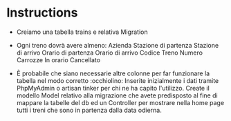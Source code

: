 # Instructions

-   Creiamo una tabella trains e relativa Migration

-   Ogni treno dovrà avere almeno:
    Azienda
    Stazione di partenza
    Stazione di arrivo
    Orario di partenza
    Orario di arrivo
    Codice Treno
    Numero Carrozze
    In orario
    Cancellato

-   È probabile che siano necessarie altre colonne per far funzionare la tabella nel modo corretto :occhiolino:
    Inserite inizialmente i dati tramite PhpMyAdmin o artisan tinker per chi ne ha capito l'utilizzo.
    Create il modello Model relativo alla migrazione che avete predisposto al fine di mappare la tabelle del db ed un Controller per mostrare nella home page tutti i treni che sono in partenza dalla data odierna.

